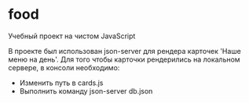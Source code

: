 # food
Учебный проект на чистом JavaScript


В проекте был использован json-server для рендера карточек 'Наше меню на день'.
Для того чтобы карточки рендерились на локальном сервере, в консоли необходимо:
- Изменить путь в cards.js 
- Выполнить команду json-server db.json